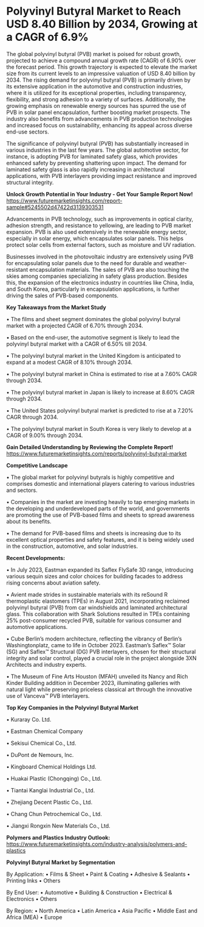# Polyvinyl Butyral Market to Reach USD 8.40 Billion by 2034, Growing at a CAGR of 6.9%

The global polyvinyl butyral (PVB) market is poised for robust growth, projected to achieve a compound annual growth rate (CAGR) of 6.90% over the forecast period. This growth trajectory is expected to elevate the market size from its current levels to an impressive valuation of USD 8.40 billion by 2034. The rising demand for polyvinyl butyral (PVB) is primarily driven by its extensive application in the automotive and construction industries, where it is utilized for its exceptional properties, including transparency, flexibility, and strong adhesion to a variety of surfaces. Additionally, the growing emphasis on renewable energy sources has spurred the use of PVB in solar panel encapsulation, further boosting market prospects. The industry also benefits from advancements in PVB production technologies and increased focus on sustainability, enhancing its appeal across diverse end-use sectors.

The significance of polyvinyl butyral (PVB) has substantially increased in various industries in the last few years. The global automotive sector, for instance, is adopting PVB for laminated safety glass, which provides enhanced safety by preventing shattering upon impact. The demand for laminated safety glass is also rapidly increasing in architectural applications, with PVB interlayers providing impact resistance and improved structural integrity.

**Unlock Growth Potential in Your Industry - Get Your Sample Report Now!** https://www.futuremarketinsights.com/report-sample#5245502d47422d3139303531

Advancements in PVB technology, such as improvements in optical clarity, adhesion strength, and resistance to yellowing, are leading to PVB market expansion. PVB is also used extensively in the renewable energy sector, especially in solar energy, which encapsulates solar panels. This helps protect solar cells from external factors, such as moisture and UV radiation.

Businesses involved in the photovoltaic industry are extensively using PVB for encapsulating solar panels due to the need for durable and weather-resistant encapsulation materials. The sales of PVB are also touching the skies among companies specializing in safety glass production. Besides this, the expansion of the electronics industry in countries like China, India, and South Korea, particularly in encapsulation applications, is further driving the sales of PVB-based components.

**Key Takeaways from the Market Study**

•	The films and sheet segment dominates the global polyvinyl butyral market with a projected CAGR of 6.70% through 2034.

•	Based on the end-user, the automotive segment is likely to lead the polyvinyl butyral market with a CAGR of 6.50% till 2034.

•	The polyvinyl butyral market in the United Kingdom is anticipated to expand at a modest CAGR of 8.10% through 2034.

•	The polyvinyl butyral market in China is estimated to rise at a 7.60% CAGR through 2034.

•	The polyvinyl butyral market in Japan is likely to increase at 8.60% CAGR through 2034.

•	The United States polyvinyl butyral market is predicted to rise at a 7.20% CAGR through 2034.

•	The polyvinyl butyral market in South Korea is very likely to develop at a CAGR of 9.00% through 2034.

**Gain Detailed Understanding by Reviewing the Complete Report!** https://www.futuremarketinsights.com/reports/polyvinyl-butyral-market

**Competitive Landscape**

•	The global market for polyvinyl butyrals is highly competitive and comprises domestic and international players catering to various industries and sectors.

•	Companies in the market are investing heavily to tap emerging markets in the developing and underdeveloped parts of the world, and governments are promoting the use of PVB-based films and sheets to spread awareness about its benefits.

•	The demand for PVB-based films and sheets is increasing due to its excellent optical properties and safety features, and it is being widely used in the construction, automotive, and solar industries.

**Recent Developments:**

•	In July 2023, Eastman expanded its Saflex FlySafe 3D range, introducing various sequin sizes and color choices for building facades to address rising concerns about aviation safety.

•	Avient made strides in sustainable materials with its reSound R thermoplastic elastomers (TPEs) in August 2021, incorporating reclaimed polyvinyl butyral (PVB) from car windshields and laminated architectural glass. This collaboration with Shark Solutions resulted in TPEs containing 25% post-consumer recycled PVB, suitable for various consumer and automotive applications.

•	Cube Berlin’s modern architecture, reflecting the vibrancy of Berlin’s Washingtonplatz, came to life in October 2023. Eastman’s Saflex™ Solar (SG) and Saflex™ Structural (DG) PVB interlayers, chosen for their structural integrity and solar control, played a crucial role in the project alongside 3XN Architects and industry experts.

•	The Museum of Fine Arts Houston (MFAH) unveiled its Nancy and Rich Kinder Building addition in December 2023, illuminating galleries with natural light while preserving priceless classical art through the innovative use of Vanceva™ PVB interlayers.

**Top Key Companies in the Polyvinyl Butyral Market**

•	Kuraray Co. Ltd.

•	Eastman Chemical Company

•	Sekisui Chemical Co., Ltd.

•	DuPont de Nemours, Inc.

•	Kingboard Chemical Holdings Ltd.

•	Huakai Plastic (Chongqing) Co., Ltd.

•	Tiantai Kanglai Industrial Co., Ltd.

•	Zhejiang Decent Plastic Co., Ltd.

•	Chang Chun Petrochemical Co., Ltd.

•	Jiangxi Rongxin New Materials Co., Ltd.

**Polymers and Plastics Industry Outlook:** https://www.futuremarketinsights.com/industry-analysis/polymers-and-plastics

**Polyvinyl Butyral Market by Segmentation**

By Application:
•	Films & Sheet
•	Paint & Coating
•	Adhesive & Sealants
•	Printing Inks
•	Others

By End User:
•	Automotive
•	Building & Construction
•	Electrical & Electronics
•	Others

By Region:
•	North America
•	Latin America
•	Asia Pacific
•	Middle East and Africa (MEA)
•	Europe

